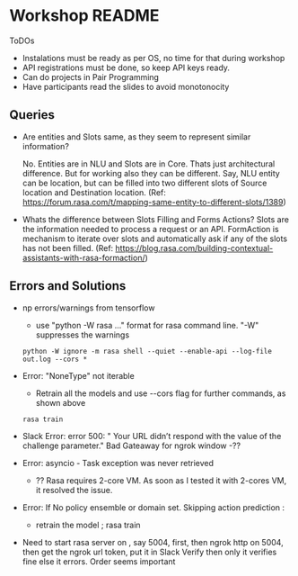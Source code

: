 # Workshop README

ToDOs
- Instalations must be ready as per OS, no time for that during workshop
- API registrations must be done, so keep API keys ready.
- Can do projects in Pair Programming
- Have participants read the slides to avoid monotonocity

## Queries
- Are entities and Slots same, as they seem to represent similar information?

	No. Entities are in NLU and Slots are in Core. Thats just architectural difference. But for working also they can be different.
	Say, NLU entity can be location, but can be filled into two different slots of Source location and Destination location.
	(Ref: https://forum.rasa.com/t/mapping-same-entity-to-different-slots/1389)
	
- Whats the difference between Slots Filling and Forms Actions?
	Slots are the information needed to process a request or an API. FormAction is mechanism to iterate over slots and automatically ask if any of the slots has not been filled.
	(Ref: https://blog.rasa.com/building-contextual-assistants-with-rasa-formaction/)

## Errors and Solutions
- np errors/warnings from tensorflow
	- use "python -W rasa ..." format for rasa command line. "-W" suppresses the warnings
	```
	python -W ignore -m rasa shell --quiet --enable-api --log-file out.log --cors *
	```
- Error: "NoneType" not iterable
	- Retrain all the models and use --cors flag for further commands, as shown above
	```
	rasa train
	```
- Slack Error:  error 500: " Your URL didn’t respond with the value of the challenge parameter." Bad Gateaway for ngrok window
	-??
-  Error: asyncio  - Task exception was never retrieved
	- ?? Rasa requires 2-core VM. As soon as I tested it with 2-cores VM, it resolved the issue.
- Error: If No policy ensemble or domain set. Skipping action prediction :
	- retrain the model ; rasa train


- Need to start rasa server on , say 5004, first, then ngrok http on 5004, then get the ngrok url token, put it in Slack Verify then only it verifies fine else it errors. Order seems important

